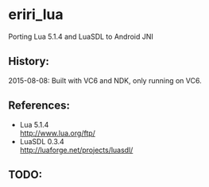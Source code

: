 # eriri_lua
Porting Lua 5.1.4 and LuaSDL to Android JNI

## History:  
2015-08-08: Built with VC6 and NDK, only running on VC6.  

## References:  
* Lua 5.1.4  
http://www.lua.org/ftp/  
* LuaSDL 0.3.4  
http://luaforge.net/projects/luasdl/  

## TODO:  

